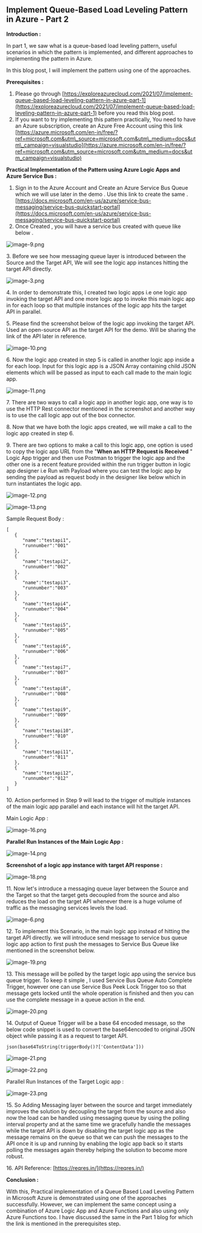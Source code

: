 ## Implement Queue-Based Load Leveling Pattern in Azure - Part 2

**Introduction :**

In part 1, we saw what is a queue-based load leveling pattern, useful scenarios in which the pattern is implemented, and different approaches to implementing the pattern in Azure.

In this blog post, I will implement the pattern using one of the approaches.

**Prerequisites :**

1.  Please go through [https://exploreazurecloud.com/2021/07/implement-queue-based-load-leveling-pattern-in-azure-part-1](https://exploreazurecloud.com/2021/07/implement-queue-based-load-leveling-pattern-in-azure-part-1) before you read this blog post.
2.  If you want to try implementing this pattern practically, You need to have an Azure subscription, create an Azure Free Account using this link [https://azure.microsoft.com/en-in/free/?ref=microsoft.com&utm\_source=microsoft.com&utm\_medium=docs&utm\_campaign=visualstudio](https://azure.microsoft.com/en-in/free/?ref=microsoft.com&utm_source=microsoft.com&utm_medium=docs&utm_campaign=visualstudio)

**Practical Implementation of the Pattern using Azure Logic Apps and Azure Service Bus :**

1.  Sign in to the Azure Account and Create an Azure Service Bus Queue which we will use later in the demo . Use this link to create the same . [https://docs.microsoft.com/en-us/azure/service-bus-messaging/service-bus-quickstart-portal](https://docs.microsoft.com/en-us/azure/service-bus-messaging/service-bus-quickstart-portal)
2.  Once Created , you will have a service bus created with queue like below .



![image-9.png](https://cdn.hashnode.com/res/hashnode/image/upload/v1627797816075/4b29WhaTS.png)

3\. Before we see how messaging queue layer is introduced between the Source and the Target API, We will see the logic app instances hitting the target API directly.


![image-3.png](https://cdn.hashnode.com/res/hashnode/image/upload/v1627797825876/YsPqQE143.png)

4\. In order to demonstrate this, I created two logic apps i.e one logic app invoking the target API and one more logic app to invoke this main logic app in for each loop so that multiple instances of the logic app hits the target API in parallel.

5\. Please find the screenshot below of the logic app invoking the target API. Used an open-source API as the target API for the demo. Will be sharing the link of the API later in reference.

![image-10.png](https://cdn.hashnode.com/res/hashnode/image/upload/v1627797835654/O_y2gJE70.png)

6\. Now the logic app created in step 5 is called in another logic app inside a for each loop. Input for this logic app is a JSON Array containing child JSON elements which will be passed as input to each call made to the main logic app.


![image-11.png](https://cdn.hashnode.com/res/hashnode/image/upload/v1627797845023/InOtVf_sD.png)

7\. There are two ways to call a logic app in another logic app, one way is to use the HTTP Rest connector mentioned in the screenshot and another way is to use the call logic app out of the box connector.

8\. Now that we have both the logic apps created, we will make a call to the logic app created in step 6.

9\. There are two options to make a call to this logic app, one option is used to copy the logic app URL from the "**When an HTTP Request is Received** " Logic App trigger and then use Postman to trigger the logic app and the other one is a recent feature provided within the run trigger button in logic app designer i.e Run with Payload where you can test the logic app by sending the payload as request body in the designer like below which in turn instantiates the logic app.


![image-12.png](https://cdn.hashnode.com/res/hashnode/image/upload/v1627797853181/38FTIPR52.png)


![image-13.png](https://cdn.hashnode.com/res/hashnode/image/upload/v1627797862396/dgnLfdQm4.png)

Sample Request Body :

```
[
   {
      "name":"testapi1",
      "runnumber":"001"
   },
   {
      "name":"testapi2",
      "runnumber":"002"
   },
   {
      "name":"testapi3",
      "runnumber":"003"
   },
   {
      "name":"testapi4",
      "runnumber":"004"
   },
   {
      "name":"testapi5",
      "runnumber":"005"
   },
   {
      "name":"testapi6",
      "runnumber":"006"
   },
   {
      "name":"testapi7",
      "runnumber":"007"
   },
   {
      "name":"testapi8",
      "runnumber":"008"
   },
   {
      "name":"testapi9",
      "runnumber":"009"
   },
   {
      "name":"testapi10",
      "runnumber":"010"
   },
   {
      "name":"testapi11",
      "runnumber":"011"
   },
   {
      "name":"testapi12",
      "runnumber":"012"
   }
]
```

10\. Action performed in Step 9 will lead to the trigger of multiple instances of the main logic app parallel and each instance will hit the target API.

Main Logic App :


![image-16.png](https://cdn.hashnode.com/res/hashnode/image/upload/v1627797873422/xwZeYFn9J.png)

**Parallel Run Instances of the Main Logic App :**


![image-14.png](https://cdn.hashnode.com/res/hashnode/image/upload/v1627797884896/ydQiBhSe_.png)

**Screenshot of a logic app instance with target API response :**


![image-18.png](https://cdn.hashnode.com/res/hashnode/image/upload/v1627797893794/5yhxdWycJ.png)

11\. Now let's introduce a messaging queue layer between the Source and the Target so that the target gets decoupled from the source and also reduces the load on the target API whenever there is a huge volume of traffic as the messaging services levels the load.


![image-6.png](https://cdn.hashnode.com/res/hashnode/image/upload/v1627797902871/yp6slwhep.png)

12\. To implement this Scenario, in the main logic app instead of hitting the target API directly. we will introduce send message to service bus queue logic app action to first push the messages to Service Bus Queue like mentioned in the screenshot below.


![image-19.png](https://cdn.hashnode.com/res/hashnode/image/upload/v1627797912522/Un5UYA-IX.png)

13\. This message will be polled by the target logic app using the service bus queue trigger. To keep it simple , I used Service Bus Queue Auto Complete Trigger, however one can use Service Bus Peek Lock Trigger too so that message gets locked until the whole operation is finished and then you can use the complete message in a queue action in the end.

![image-20.png](https://cdn.hashnode.com/res/hashnode/image/upload/v1627797923224/1BMCJOzil.png)

14\. Output of Queue Trigger will be a base 64 encoded message, so the below code snippet is used to convert the base64encoded to original JSON object while passing it as a request to target API.

```
json(base64ToString(triggerBody()?['ContentData']))
```


![image-21.png](https://cdn.hashnode.com/res/hashnode/image/upload/v1627797934976/6WpI68MW4.png)


![image-22.png](https://cdn.hashnode.com/res/hashnode/image/upload/v1627797953661/KneOg3t4k.png)

Parallel Run Instances of the Target Logic app :


![image-23.png](https://cdn.hashnode.com/res/hashnode/image/upload/v1627797969984/txq8spJtV.png)

15\. So Adding Messaging layer between the source and target immediately improves the solution by decoupling the target from the source and also now the load can be handled using messaging queue by using the polling interval property and at the same time we gracefully handle the messages while the target API is down by disabling the target logic app as the message remains on the queue so that we can push the messages to the API once it is up and running by enabling the logic app back so it starts polling the messages again thereby helping the solution to become more robust.

16\. API Reference: [https://reqres.in/](https://reqres.in/)

**Conclusion :**

With this, Practical implementation of a Queue Based Load Leveling Pattern in Microsoft Azure is demonstrated using one of the approaches successfully. However, we can implement the same concept using a combination of Azure Logic App and Azure Functions and also using only Azure Functions too. I have discussed the same in the Part 1 blog for which the link is mentioned in the prerequisites step.